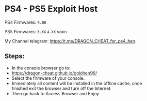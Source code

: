 # PS4 - PS5 Exploit Host
PS4 Firmwares:   `9.00`

PS5 Firmwares: `3.XX` `4.XX` soon

My Channel telegram:
https://t.me/DRAGON_CHEAT_for_ps4_hen

## Steps:

- In the console browser go to:
- https://dragon-cheat.github.io/goldhen99/
- Select the firmware of your console.
- Immediately all content will be installed in the offline cache, once finished exit the browser and turn off the Internet.
- Then go back to Access Browser and Enjoy.
